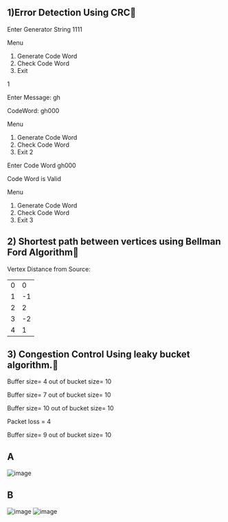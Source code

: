 
## 1)Error Detection Using CRC🚀 
Enter Generator String
1111

Menu 
1. Generate Code Word
2. Check Code Word
3. Exit

1

Enter Message: gh

CodeWord: gh000

Menu
1. Generate Code Word
2. Check Code Word
3. Exit
2

Enter Code Word
gh000

Code Word is Valid

Menu
1. Generate Code Word
2. Check Code Word
3. Exit
3



## 2) Shortest path between vertices using Bellman Ford Algorithm🚀
 

Vertex Distance from Source:


|  | |
| --- | --- | 
| 0 | 0| 
| 1 | -1 | 
|2|2|
|3|-2|
4|1


## 3) Congestion Control Using leaky bucket algorithm.🚀
 
Buffer size= 4 
  out of bucket size= 10

Buffer size= 7 out of bucket size= 10

Buffer size= 10 out of bucket size= 10

Packet loss = 4

Buffer size= 9 out of bucket size= 10



## A 
![image](https://github.com/becodewala-youtube/CN-Lab-Program-vtu/assets/83962116/9b92649b-20f2-4bc8-967b-b786de5e3f0d)

## B
![image](https://github.com/becodewala-youtube/CN-Lab-Program-vtu/assets/83962116/fa6e7024-4af1-4724-8292-5620adf300c3)
![image](https://github.com/becodewala-youtube/CN-Lab-Program-vtu/assets/83962116/049723b0-d33e-4247-ab57-06f08bdfafaf)










